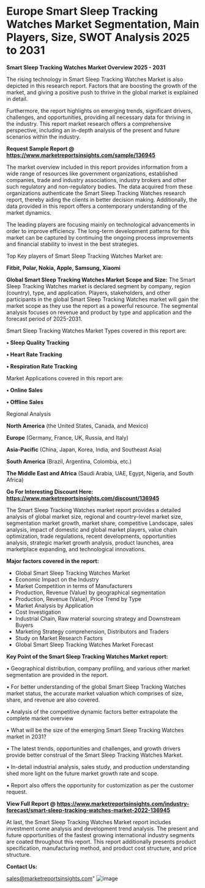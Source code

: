 # Europe Smart Sleep Tracking Watches Market Segmentation, Main Players, Size, SWOT Analysis 2025 to 2031

<Strong> Smart Sleep Tracking Watches Market Overview 2025 - 2031</strong>

The rising technology in Smart Sleep Tracking Watches Market is also depicted in this research report. Factors that are boosting the growth of the market, and giving a positive push to thrive in the global market is explained in detail.

Furthermore, the report highlights on emerging trends, significant drivers, challenges, and opportunities, providing all necessary data for thriving in the industry. This report market research offers a comprehensive perspective, including an in-depth analysis of the present and future scenarios within the industry.

<strong>Request Sample Report @ <a href=https://www.marketreportsinsights.com/sample/136945>https://www.marketreportsinsights.com/sample/136945</a></strong>

The market overview included in this report provides information from a wide range of resources like government organizations, established companies, trade and industry associations, industry brokers and other such regulatory and non-regulatory bodies. The data acquired from these organizations authenticate the Smart Sleep Tracking Watches research report, thereby aiding the clients in better decision making. Additionally, the data provided in this report offers a contemporary understanding of the market dynamics.

The leading players are focusing mainly on technological advancements in order to improve efficiency. The long-term development patterns for this market can be captured by continuing the ongoing process improvements and financial stability to invest in the best strategies.

Top Key players of Smart Sleep Tracking Watches Market are:

<strong>Fitbit, Polar, Nokia, Apple, Samsung, Xiaomi</strong>

<strong><b>Global Smart Sleep Tracking Watches Market Scope and Size:</b></strong>
The Smart Sleep Tracking Watches market is declared segment by company, region (country), type, and application. Players, stakeholders, and other participants in the global Smart Sleep Tracking Watches market will gain the market scope as they use the report as a powerful resource. The segmental analysis focuses on revenue and product by type and application and the forecast period of 2025-2031.

Smart Sleep Tracking Watches Market Types covered in this report are:

<strong>• Sleep Quality Tracking

• Heart Rate Tracking

• Respiration Rate Tracking</strong>

Market Applications covered in this report are:

<strong>• Online Sales

• Offline Sales</strong> 

Regional Analysis

<strong>North America</strong> (the United States, Canada, and Mexico)

<strong>Europe</strong> (Germany, France, UK, Russia, and Italy)

<strong>Asia-Pacific</strong> (China, Japan, Korea, India, and Southeast Asia)

<strong>South America</strong> (Brazil, Argentina, Colombia, etc.)

<strong>The Middle East and Africa</strong> (Saudi Arabia, UAE, Egypt, Nigeria, and South Africa)

<strong>Go For Interesting Discount Here: <a href=https://www.marketreportsinsights.com/discount/136945>https://www.marketreportsinsights.com/discount/136945</a></strong>

The Smart Sleep Tracking Watches market report provides a detailed analysis of global market size, regional and country-level market size, segmentation market growth, market share, competitive Landscape, sales analysis, impact of domestic and global market players, value chain optimization, trade regulations, recent developments, opportunities analysis, strategic market growth analysis, product launches, area marketplace expanding, and technological innovations.

<strong><b>Major factors covered in the report:</b></strong>
<ul>
  <li>Global Smart Sleep Tracking Watches Market </li>
  <li>Economic Impact on the Industry</li>
  <li>Market Competition in terms of Manufacturers</li>
  <li>Production, Revenue (Value) by geographical segmentation</li>
  <li>Production, Revenue (Value), Price Trend by Type</li>
  <li>Market Analysis by Application</li>
  <li>Cost Investigation</li>
  <li>Industrial Chain, Raw material sourcing strategy and Downstream Buyers</li>
  <li>Marketing Strategy comprehension, Distributors and Traders</li>
  <li>Study on Market Research Factors</li>
  <li>Global Smart Sleep Tracking Watches Market Forecast</li>
</ul>

<strong><b>Key Point of the Smart Sleep Tracking Watches Market report:</b></strong>

• Geographical distribution, company profiling, and various other market segmentation are provided in the report.

• For better understanding of the global Smart Sleep Tracking Watches market status, the accurate market valuation which comprises of size, share, and revenue are also covered.

• Analysis of the competitive dynamic factors better extrapolate the complete market overview

• What will be the size of the emerging Smart Sleep Tracking Watches market in 2031?

• The latest trends, opportunities and challenges, and growth drivers provide better construal of the Smart Sleep Tracking Watches Market.

• In-detail industrial analysis, sales study, and production understanding shed more light on the future market growth rate and scope.

• Report also offers the opportunity for customization as per the customer request.

<strong><b>View Full Report @ <a href=https://www.marketreportsinsights.com/industry-forecast/smart-sleep-tracking-watches-market-2022-136945>https://www.marketreportsinsights.com/industry-forecast/smart-sleep-tracking-watches-market-2022-136945</a></b></strong>


At last, the Smart Sleep Tracking Watches Market report includes investment come analysis and development trend analysis. The present and future opportunities of the fastest growing international industry segments are coated throughout this report. This report additionally presents product specification, manufacturing method, and product cost structure, and price structure.

<strong>Contact Us:</strong>

sales@marketreportsinsights.com"
![image](https://github.com/user-attachments/assets/bf71b364-b0b4-429d-ae32-73f8f6d56ad2)
